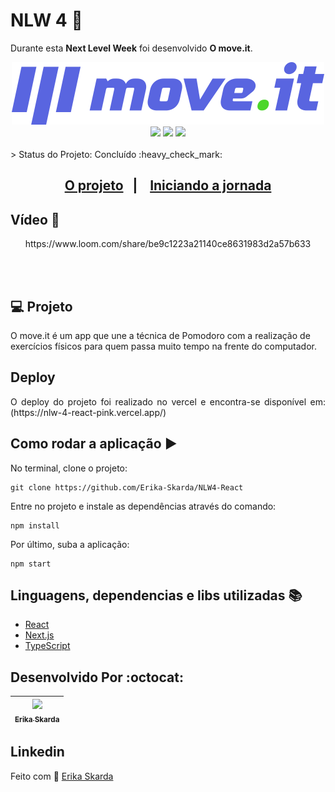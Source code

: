 
# NLW 4 :rocket:

Durante esta **Next Level Week** foi desenvolvido <b>O move.it</b>.

<div align="center">
    <img alt="move.it" title="move.it" src="https://github.com/Erika-Skarda/NLW4-React/blob/main/moveit-next/public/logo-full.svg" />
</div>

<div align="center">
  <img src="https://img.shields.io/static/v1?label=REACT&message=library&color=blue&style=for-the-badge&logo=REACT"/>
  <img src="https://img.shields.io/static/v1?label=Next&message=framework&color=pink&style=for-the-badge&logo=NEXT"/>
  <img src="https://img.shields.io/static/v1?label=typescript&message=language&color=blue&style=for-the-badge&logo=TYPESCRIPT"/>  
</div>
</br>
> Status do Projeto: Concluído :heavy_check_mark: 

<div align="center">
    <h2>
    <a href="#-o-projeto">O projeto</a>&nbsp;&nbsp;&nbsp;|&nbsp;&nbsp;&nbsp;
    <a href="#">Iniciando a jornada</a>
    </h2>
</div>

## Vídeo 🎥	

<p align="center">
https://www.loom.com/share/be9c1223a21140ce8631983d2a57b633
</p> 
</br>   
</br>

## 💻 Projeto

O move.it é um app que une a técnica de Pomodoro com a realização de exercícios físicos para quem passa muito tempo na frente do computador.

## Deploy

<p align="justify">
  O deploy do projeto foi realizado no vercel e encontra-se disponível em: (https://nlw-4-react-pink.vercel.app/)
</p>

## Como rodar a aplicação :arrow_forward:

No terminal, clone o projeto: 

```
git clone https://github.com/Erika-Skarda/NLW4-React
```
Entre no projeto e instale as dependências através do comando:
```
npm install
```
Por último, suba a aplicação: 
```
npm start
```

## Linguagens, dependencias e libs utilizadas :books:

- [React](https://reactjs.org)
- [Next.js](https://nextjs.org/)
- [TypeScript](https://www.typescriptlang.org/)

## Desenvolvido Por :octocat:

| [<img src="https://avatars1.githubusercontent.com/u/60902843?s=400&u=fca9219fa3416ab4b849077b9248f71d44133283&v=4" width=115><br><sub>Erika Skarda</sub>](https://www.linkedin.com/in/erika-skarda/) | 
| :---: |


## Linkedin

  <p>    
        Feito com 💜 <a href="https://www.linkedin.com/in/erika-skarda/" target="_blank">Erika Skarda</a>
  </p>
